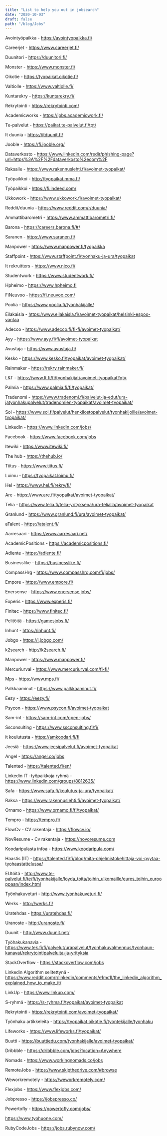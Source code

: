 ```yaml
---
title: "List to help you out in jobsearch"
date: "2020-10-03"
draft: false
path: "/blog/Jobs"
---
```


Avointyöpaikka - https://avointyopaikka.fi/

Careerjet - https://www.careerjet.fi/

Duunitori - https://duunitori.fi/

Monster - https://www.monster.fi/

Oikotie - https://tyopaikat.oikotie.fi/

Valtiolle - https://www.valtiolle.fi/

Kuntarekry - https://kuntarekry.fi/

Rekrytointi - https://rekrytointi.com/

Academicworks - https://jobs.academicwork.fi/

Te-palvelut - https://paikat.te-palvelut.fi/tpt/

It duunia - https://itduunit.fi/

Jooble - https://fi.jooble.org/

Dataverkosto - https://www.linkedin.com/redir/phishing-page?url=https%3A%2F%2Fdataverkosto%2ecom%2F

Raksalle - https://www.rakennuslehti.fi/avoimet-tyopaikat/

Työpaikkoi - http://tyopaikat.mma.fi/

Työpaikkoi - https://fi.indeed.com/

Ukkowork - https://www.ukkowork.fi/avoimet-tyopaikat/

Reddit/duunia - https://www.reddit.com/r/duunia/

Ammattibarometri - https://www.ammattibarometri.fi/

Barona - https://careers.barona.fi/#/

Saranen - https://www.saranen.fi/

Manpower - https://www.manpower.fi/tyopaikka

Staffpoint - https://www.staffpoint.fi/tyonhaku-ja-ura/tyopaikat

It rekruitters - https://www.nico.fi/

Studentwork - https://www.studentwork.fi/

Hpheimo - https://www.hpheimo.fi

FiNeuvoo - https://fi.neuvoo.com/

Poolia - https://www.poolia.fi/tyonhakijalle/

Eilakaisla - https://www.eilakaisla.fi/avoimet-tyopaikat/helsinki-espoo-vantaa

Adecco - https://www.adecco.fi/fi-fi/avoimet-tyopaikat/

Ayy - https://www.ayy.fi/fi/avoimet-tyopaikat

Avustaja - https://www.avustaja.fi/

Kesko - https://www.kesko.fi/tyopaikat/avoimet-tyopaikat/

Rainmaker - https://rekry.rainmaker.fi/

L&T - https://www.lt.fi/fi/tyonhakijat/avoimet-tyopaikat?qt=

Palmia - https://www.palmia.fi/fi/tyopaikat/

Tradenomi - https://www.tradenomi.fi/palvelut-ja-edut/ura-jatyonhakupalvelut/tradenomien-tyopaikat/avoimet-tyopaikat/

Sol - https://www.sol.fi/palvelut/henkilostopalvelut/tyonhakijoille/avoimet-tyopaikat/

LinkedIn - https://www.linkedin.com/jobs/

Facebook - https://www.facebook.com/jobs

Itewiki - https://www.itewiki.fi/

The hub - https://thehub.io/

Tiitus - https://www.tiitus.fi/

Loimu - https://tyopaikat.loimu.fi/

Hel - https://www.hel.fi/rekry/fi/

Are - https://www.are.fi/tyopaikat/avoimet-tyopaikat/

Telia - https://www.telia.fi/telia-yrityksena/ura-telialla/avoimet-tyopaikat

Granlund - https://www.granlund.fi/ura/avoimet-tyopaikat/

aTalent - https://atalent.fi/

Aarresaari - https://www.aarresaari.net/

AcademicPositions - https://academicpositions.fi/

Adiente - https://adiente.fi/

Businesslike - https://businesslike.fi/

CompassHrg - https://www.compasshrg.com/fi/jobs/

Empore - https://www.empore.fi/

Enersense - https://www.enersense.jobs/

Experis - https://www.experis.fi/

Finitec - https://www.finitec.fi/

Pelitöitä - https://gamesjobs.fi/

Inhunt - https://inhunt.fi/

Jobgo - https://i.jobgo.com/

k2search - http://k2search.fi/

Manpower - https://www.manpower.fi/

Mercuriurval - https://www.mercuriurval.com/fi-fi/

Mps - https://www.mps.fi/

Palkkaaminut - https://www.palkkaaminut.fi/

Eezy - https://eezy.fi/

Psycon - https://www.psycon.fi/avoimet-tyopaikat

Sam-int - https://sam-int.com/open-jobs/

Ssconsulting - https://www.ssconsulting.fi/fi/

it koulutusta - https://amkoodari.fi/fi

Jeesiä - https://www.jeesipalvelut.fi/avoimet-tyopaikat

Angel - https://angel.co/jobs

Talented - https://talented.fi/en/

Linkedin IT -työpaikkoja ryhmä - https://www.linkedin.com/groups/8812635/

Safa - https://www.safa.fi/koulutus-ja-ura/tyopaikat/

Raksa - https://www.rakennuslehti.fi/avoimet-tyopaikat/

Ornamo - https://www.ornamo.fi/fi/tyopaikat/

Tempro - https://tempro.fi/

FlowCv - CV rakentaja - https://flowcv.io/

NovResume - Cv rakentaja - https://novoresume.com

Koodaripulasta infoa - https://www.koodaripula.com/

Haastis (IT) - https://talented.fi/fi/blog/mita-ohjelmistokehittaja-voi-pyytaa-tyohaastattelussa/

EUtöitä - http://www.te-palvelut.fi/te/fi/tyonhakijalle/loyda_toita/toihin_ulkomaille/eures_toihin_eurooppaan/index.html

Työnhakuveturi - http://www.tyonhakuveturi.fi/

Werks - http://werks.fi/

Uratehdas - https://uratehdas.fi/

Uranoste - http://uranoste.fi/

Duunit - http://www.duunit.net/

Työhakukanavia - https://www.tek.fi/fi/palvelut/urapalvelut/tyonhakuvalmennus/tyonhaun-kanavat/rekrytointipalveluita-ja-yrityksia

StackOverflow - https://stackoverflow.com/jobs

Linkedin Algorithm selitettynä - https://www.reddit.com/r/linkedin/comments/e1mc1l/the_linkedin_algorithm_explained_how_to_make_it/

LinkUp - https://www.linkup.com/

S-ryhmä - https://s-ryhma.fi/tyopaikat/avoimet-tyopaikat

Rekrytointi - https://rekrytointi.com/avoimet-tyopaikat/

Työnhaku artikkeleita - https://tyopaikat.oikotie.fi/tyontekijalle/tyonhaku

Lifeworks - https://www.lifeworks.fi/tyopaikat/

Buutti - https://buuttiedu.com/tyonhakijalle/avoimet-tyopaikat/

Dribbble - https://dribbble.com/jobs?location=Anywhere

Nomads - https://www.workingnomads.co/jobs

RemoteJobs - https://www.skipthedrive.com/#browse

Weworkremotely - https://weworkremotely.com/

Flexjobs - https://www.flexjobs.com/

Jobpresso - https://jobspresso.co/

Powertofly - https://powertofly.com/jobs/

https://www.tyohuone.com/

RubyCodeJobs - https://jobs.rubynow.com/
